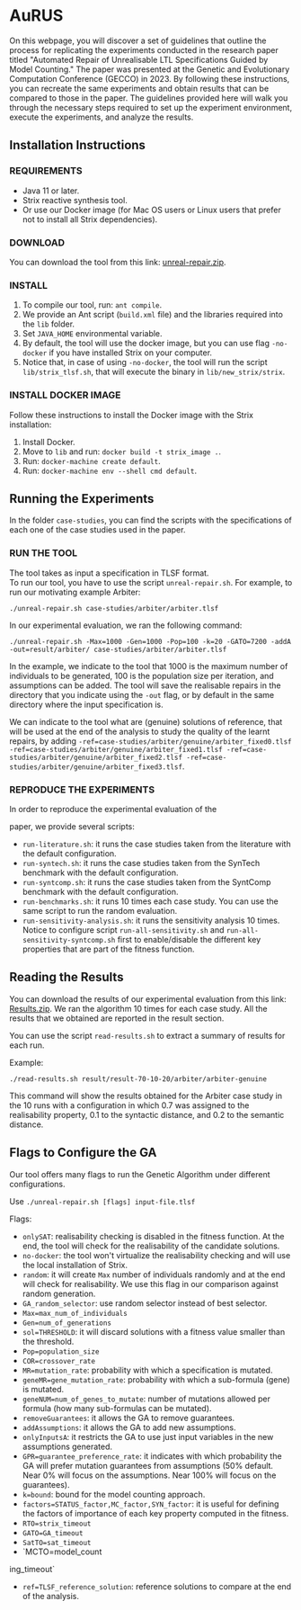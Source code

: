 # AuRUS

On this webpage, you will discover a set of guidelines that outline the process for replicating the experiments conducted in the research paper titled "Automated Repair of Unrealisable LTL Specifications Guided by Model Counting." The paper was presented at the Genetic and Evolutionary Computation Conference (GECCO) in 2023. By following these instructions, you can recreate the same experiments and obtain results that can be compared to those in the paper. The guidelines provided here will walk you through the necessary steps required to set up the experiment environment, execute the experiments, and analyze the results. 

## Installation Instructions

### REQUIREMENTS
- Java 11 or later.
- Strix reactive synthesis tool.
- Or use our Docker image (for Mac OS users or Linux users that prefer not to install all Strix dependencies).

### DOWNLOAD
You can download the tool from this link: [unreal-repair.zip](link).

### INSTALL
1. To compile our tool, run: `ant compile`.
2. We provide an Ant script (`build.xml` file) and the libraries required into the `lib` folder.
3. Set `JAVA_HOME` environmental variable.
4. By default, the tool will use the docker image, but you can use flag `-no-docker` if you have installed Strix on your computer.
5. Notice that, in case of using `-no-docker`, the tool will run the script `lib/strix_tlsf.sh`, that will execute the binary in `lib/new_strix/strix`.

### INSTALL DOCKER IMAGE
Follow these instructions to install the Docker image with the Strix installation:
1. Install Docker.
2. Move to `lib` and run: `docker build -t strix_image .`.
3. Run: `docker-machine create default`.
4. Run: `docker-machine env --shell cmd default`.

## Running the Experiments

In the folder `case-studies`, you can find the scripts with the specifications of each one of the case studies used in the paper.

### RUN THE TOOL
The tool takes as input a specification in TLSF format.  
To run our tool, you have to use the script `unreal-repair.sh`. 
For example, to run our motivating example Arbiter: 
```
./unreal-repair.sh case-studies/arbiter/arbiter.tlsf 
```
In our experimental evaluation, we ran the following command:
```
./unreal-repair.sh -Max=1000 -Gen=1000 -Pop=100 -k=20 -GATO=7200 -addA -out=result/arbiter/ case-studies/arbiter/arbiter.tlsf 
```
In the example, we indicate to the tool that 1000 is the maximum number of individuals to be generated, 100 is the population size per iteration, and assumptions can be added. The tool will save the realisable repairs in the directory that you indicate using the `-out` flag, or by default in the same directory where the input specification is.

We can indicate to the tool what are (genuine) solutions of reference, that will be used at the end of the analysis to study the quality of the learnt repairs, by adding `-ref=case-studies/arbiter/genuine/arbiter_fixed0.tlsf -ref=case-studies/arbiter/genuine/arbiter_fixed1.tlsf -ref=case-studies/arbiter/genuine/arbiter_fixed2.tlsf -ref=case-studies/arbiter/genuine/arbiter_fixed3.tlsf`.

### REPRODUCE THE EXPERIMENTS
In order to reproduce the experimental evaluation of the

 paper, we provide several scripts:
- `run-literature.sh`: it runs the case studies taken from the literature with the default configuration.
- `run-syntech.sh`: it runs the case studies taken from the SynTech benchmark with the default configuration.
- `run-syntcomp.sh`: it runs the case studies taken from the SyntComp benchmark with the default configuration.
- `run-benchmarks.sh`: it runs 10 times each case study. You can use the same script to run the random evaluation.
- `run-sensitivity-analysis.sh`: it runs the sensitivity analysis 10 times. Notice to configure script `run-all-sensitivity.sh` and `run-all-sensitivity-syntcomp.sh` first to enable/disable the different key properties that are part of the fitness function.

## Reading the Results

You can download the results of our experimental evaluation from this link: [Results.zip](link). 
We ran the algorithm 10 times for each case study. All the results that we obtained are reported in the result section.

You can use the script `read-results.sh` to extract a summary of results for each run.

Example:
```
./read-results.sh result/result-70-10-20/arbiter/arbiter-genuine
```
This command will show the results obtained for the Arbiter case study in the 10 runs with a configuration in which 0.7 was assigned to the realisability property, 0.1 to the syntactic distance, and 0.2 to the semantic distance.

## Flags to Configure the GA

Our tool offers many flags to run the Genetic Algorithm under different configurations.

Use `./unreal-repair.sh [flags] input-file.tlsf`

Flags:
- `onlySAT`: realisability checking is disabled in the fitness function. At the end, the tool will check for the realisability of the candidate solutions.
- `no-docker`: the tool won't virtualize the realisability checking and will use the local installation of Strix. 
- `random`: it will create `Max` number of individuals randomly and at the end will check for realisability. We use this flag in our comparison against random generation. 
- `GA_random_selector`: use random selector instead of best selector.
- `Max=max_num_of_individuals`
- `Gen=num_of_generations`
- `sol=THRESHOLD`: it will discard solutions with a fitness value smaller than the threshold.
- `Pop=population_size`
- `COR=crossover_rate`
- `MR=mutation_rate`: probability with which a specification is mutated.
- `geneMR=gene_mutation_rate`: probability with which a sub-formula (gene) is mutated.
- `geneNUM=num_of_genes_to_mutate`: number of mutations allowed per formula (how many sub-formulas can be mutated).
- `removeGuarantees`: it allows the GA to remove guarantees.
- `addAssumptions`: it allows the GA to add new assumptions.
- `onlyInputsA`: it restricts the GA to use just input variables in the new assumptions generated.
- `GPR=guarantee_preference_rate`: it indicates with which probability the GA will prefer mutation guarantees from assumptions (50% default. Near 0% will focus on the assumptions. Near 100% will focus on the guarantees).
- `k=bound`: bound for the model counting approach.
- `factors=STATUS_factor,MC_factor,SYN_factor`: it is useful for defining the factors of importance of each key property computed in the fitness.
- `RTO=strix_timeout`
- `GATO=GA_timeout`
- `SatTO=sat_timeout`
- `MCTO=model_count

ing_timeout`
- `ref=TLSF_reference_solution`: reference solutions to compare at the end of the analysis.
